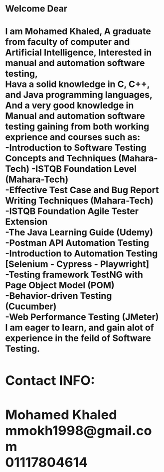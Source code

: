 <h1>Welcome Dear<h1/>
  <artical>
I am Mohamed Khaled, A graduate from faculty of computer and Artificial Intelligence, Interested in manual and automation software testing,<br>
Hava a solid knowledge in C, C++, and Java programming languages, And a very good knowledge in Manual and automation software testing  gaining from both working exprience and courses such as:<br>
-Introduction to Software Testing Concepts and Techniques (Mahara-Tech)
-ISTQB Foundation Level (Mahara-Tech)<br>
-Effective Test Case and Bug Report Writing Techniques (Mahara-Tech)<br>
-ISTQB Foundation Agile Tester Extension<br>
-The Java Learning Guide (Udemy)<br>
-Postman API Automation Testing<br>
-Introduction to Automation Testing [Selenium - Cypress - Playwright]<br>
-Testing framework TestNG with Page Object Model (POM)<br>
-Behavior-driven Testing (Cucumber)<br>
-Web Performance Testing (JMeter)<br>
  </artical>
<artical>
I am eager to learn, and gain alot of experience in the feild of Software Testing. <br>
</artical>
<List title="Contact Info">
  <h2>Contact INFO:<h2/>
Mohamed Khaled<br>
mmokh1998@gmail.com<br>
01117804614<br>
</List>
